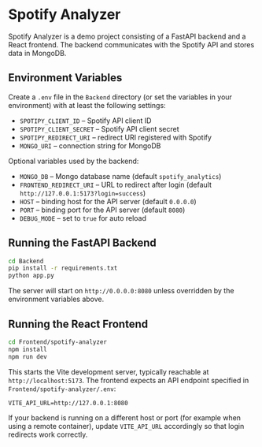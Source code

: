 # Spotify Analyzer

Spotify Analyzer is a demo project consisting of a FastAPI backend and a React frontend. The backend communicates with the Spotify API and stores data in MongoDB.

## Environment Variables
Create a `.env` file in the `Backend` directory (or set the variables in your environment) with at least the following settings:

- `SPOTIPY_CLIENT_ID` – Spotify API client ID
- `SPOTIPY_CLIENT_SECRET` – Spotify API client secret
- `SPOTIPY_REDIRECT_URI` – redirect URI registered with Spotify
- `MONGO_URI` – connection string for MongoDB

Optional variables used by the backend:

- `MONGO_DB` – Mongo database name (default `spotify_analytics`)
- `FRONTEND_REDIRECT_URI` – URL to redirect after login (default `http://127.0.0.1:5173?login=success`)
- `HOST` – binding host for the API server (default `0.0.0.0`)
- `PORT` – binding port for the API server (default `8080`)
- `DEBUG_MODE` – set to `true` for auto reload

## Running the FastAPI Backend
```bash
cd Backend
pip install -r requirements.txt
python app.py
```
The server will start on `http://0.0.0.0:8080` unless overridden by the environment variables above.

## Running the React Frontend
```bash
cd Frontend/spotify-analyzer
npm install
npm run dev
```
This starts the Vite development server, typically reachable at `http://localhost:5173`.
The frontend expects an API endpoint specified in `Frontend/spotify-analyzer/.env`:

```
VITE_API_URL=http://127.0.0.1:8080
```

If your backend is running on a different host or port (for example when using a
remote container), update `VITE_API_URL` accordingly so that login redirects work
correctly.
